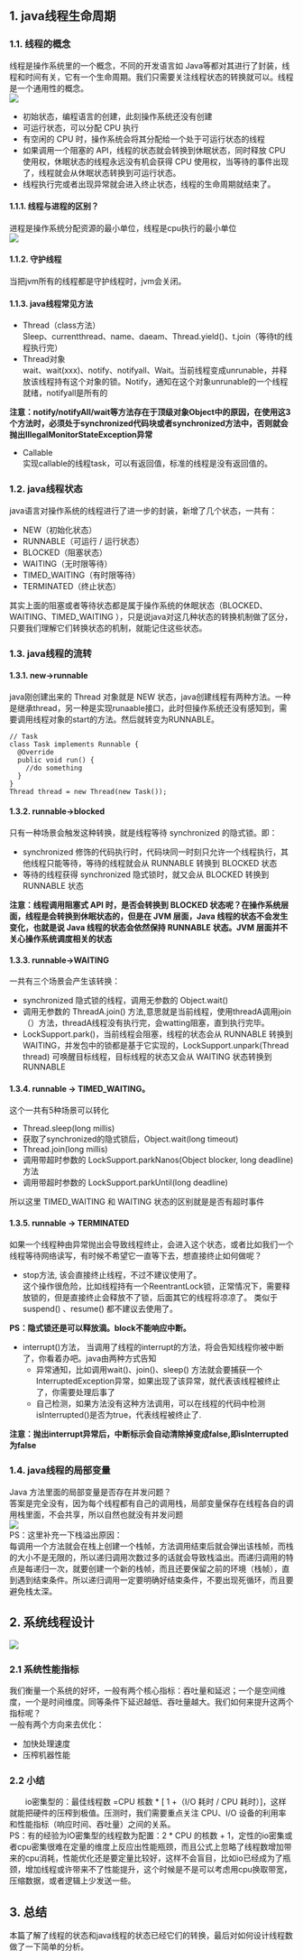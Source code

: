 ## 1. java线程生命周期
### 1.1. 线程的概念
线程是操作系统里的一个概念，不同的开发语言如 Java等都对其进行了封装，线程和时间有关，它有一个生命周期。我们只需要关注线程状态的转换就可以。线程是一个通用性的概念。  
![](通用线程状态.png)  
* 初始状态，编程语言的创建，此刻操作系统还没有创建
* 可运行状态，可以分配 CPU 执行
* 有空闲的 CPU 时，操作系统会将其分配给一个处于可运行状态的线程
* 如果调用一个阻塞的 API，线程的状态就会转换到休眠状态，同时释放 CPU 使用权，休眠状态的线程永远没有机会获得 CPU 使用权，当等待的事件出现了，线程就会从休眠状态转换到可运行状态。
* 线程执行完或者出现异常就会进入终止状态，线程的生命周期就结束了。

#### 1.1.1. 线程与进程的区别？
进程是操作系统分配资源的最小单位，线程是cpu执行的最小单位  
![](线程与进程.png)

#### 1.1.2. 守护线程
当把jvm所有的线程都是守护线程时，jvm会关闭。

#### 1.1.3. java线程常见方法
* Thread（class方法）  
  Sleep、currentthread、name、daeam、Thread.yield()、t.join（等待t的线程执行完）
* Thread对象  
  wait、wait(xxx)、notify、notifyall、Wait。当前线程变成unrunable，并释放该线程持有这个对象的锁。Notify，通知在这个对象unrunable的一个线程就绪，notifyall是所有的

**注意：notify/notifyAll/wait等方法存在于顶级对象Object中的原因，在使用这3个方法时，必须处于synchronized代码块或者synchronized方法中，否则就会抛出IllegalMonitorStateException异常**

* Callable  
  实现callable的线程task，可以有返回值，标准的线程是没有返回值的。


### 1.2. java线程状态
java语言对操作系统的线程进行了进一步的封装，新增了几个状态，一共有：
* NEW（初始化状态）
* RUNNABLE（可运行 / 运行状态）
* BLOCKED（阻塞状态）
* WAITING（无时限等待）
* TIMED_WAITING（有时限等待）
* TERMINATED（终止状态）  
  

其实上面的阻塞或者等待状态都是属于操作系统的休眠状态（BLOCKED、WAITING、TIMED_WAITING ），只是说java对这几种状态的转换机制做了区分，只要我们理解它们转换状态的机制，就能记住这些状态。  
### 1.3. java线程的流转  
#### 1.3.1. new->runnable  
java刚创建出来的 Thread 对象就是 NEW 状态，java创建线程有两种方法。一种是继承thread，另一种是实现runaable接口，此时但操作系统还没有感知到，需要调用线程对象的start的方法。然后就转变为RUNNABLE。
```
// Task
class Task implements Runnable {
  @Override
  public void run() {
    //do something
  }
}
Thread thread = new Thread(new Task());
```
#### 1.3.2. runnable->blocked  
只有一种场景会触发这种转换，就是线程等待 synchronized 的隐式锁。即：
* synchronized 修饰的代码执行时，代码块同一时刻只允许一个线程执行，其他线程只能等待，等待的线程就会从 RUNNABLE 转换到 BLOCKED 状态
* 等待的线程获得 synchronized 隐式锁时，就又会从 BLOCKED 转换到 RUNNABLE 状态    

**注意：线程调用阻塞式 API 时，是否会转换到 BLOCKED 状态呢？在操作系统层面，线程是会转换到休眠状态的，但是在 JVM 层面，Java 线程的状态不会发生变化，也就是说 Java 线程的状态会依然保持 RUNNABLE 状态。JVM 层面并不关心操作系统调度相关的状态**
#### 1.3.3. runnable->WAITING
一共有三个场景会产生该转换：  
*  synchronized 隐式锁的线程，调用无参数的 Object.wait() 
* 调用无参数的 ThreadA.join() 方法,意思就是当前线程，使用threadA调用join（）方法，threadA线程没有执行完，会watting阻塞，直到执行完毕。
* LockSupport.park()，当前线程会阻塞，线程的状态会从 RUNNABLE 转换到 WAITING，并发包中的锁都是基于它实现的，LockSupport.unpark(Thread thread) 可唤醒目标线程，目标线程的状态又会从 WAITING 状态转换到 RUNNABLE

#### 1.3.4. runnable -> TIMED_WAITING。  
这个一共有5种场景可以转化
* Thread.sleep(long millis) 
* 获取了synchronized的隐式锁后，Object.wait(long timeout) 
* Thread.join(long millis) 
* 调用带超时参数的 LockSupport.parkNanos(Object blocker, long deadline) 方法
* 调用带超时参数的 LockSupport.parkUntil(long deadline) 
  

所以这里 TIMED_WAITING 和 WAITING 状态的区别就是是否有超时事件

#### 1.3.5. runnable -> TERMINATED
如果一个线程种由异常抛出会导致线程终止，会进入这个状态，或者比如我们一个线程等待网络读写，有时候不希望它一直等下去，想直接终止如何做呢？  
* stop方法, 该会直接终止线程，不过不建议使用了。  
  这个操作很危险，比如线程持有一个ReentrantLock锁，正常情况下，需要释放锁的，但是直接终止会释放不了锁，后面其它的线程将凉凉了。  类似于suspend() 、resume() 都不建议去使用了。  

**PS：隐式锁还是可以释放滴。block不能响应中断。**
* interrupt()方法， 当调用了线程的interrupt的方法，将会告知线程你被中断了，你看着办吧。java由两种方式告知
  * 异常通知，比如调用wait()、join()、sleep() 方法就会要捕获一个InterruptedException异常，如果出现了该异常，就代表该线程被终止了，你需要处理后事了
  * 自己检测，如果方法没有这种方法调用，可以在线程的代码中检测isInterrupted()是否为true，代表线程被终止了.
  

**注意：抛出interrupt异常后，中断标示会自动清除掉变成false,即isInterrupted为false**

### 1.4. java线程的局部变量  
Java 方法里面的局部变量是否存在并发问题？  
答案是完全没有，因为每个线程都有自己的调用栈，局部变量保存在线程各自的调用栈里面，不会共享，所以自然也就没有并发问题  
![](线程调用栈帧.png)  
PS：这里补充一下栈溢出原因：  
每调用一个方法就会在栈上创建一个栈帧，方法调用结束后就会弹出该栈帧，而栈的大小不是无限的，所以递归调用次数过多的话就会导致栈溢出。而递归调用的特点是每递归一次，就要创建一个新的栈帧，而且还要保留之前的环境（栈帧），直到遇到结束条件。所以递归调用一定要明确好结束条件，不要出现死循环，而且要避免栈太深。

## 2. 系统线程设计  
![](多线程执行.png)
### 2.1 系统性能指标
我们衡量一个系统的好坏，一般有两个核心指标：吞吐量和延迟；一个是空间维度，一个是时间维度。同等条件下延迟越低、吞吐量越大。我们如何来提升这两个指标呢？  
一般有两个方向来去优化：
* 加快处理速度
* 压榨机器性能
### 2.2 小结
&emsp;&emsp;io密集型的：最佳线程数 =CPU 核数 * [ 1 +（I/O 耗时 / CPU 耗时）]，这样就能把硬件的压榨到极值。压测时，我们需要重点关注 CPU、I/O 设备的利用率和性能指标（响应时间、吞吐量）之间的关系。  
PS：有的经验为IO密集型的线程数为配置：2 * CPU 的核数 + 1，定性的io密集或者cpu密集很难在定量的维度上反应出性能瓶颈，而且公式上忽略了线程数增加带来的cpu消耗，性能优化还是要定量比较好，这样不会盲目，比如io已经成为了瓶颈，增加线程或许带来不了性能提升，这个时候是不是可以考虑用cpu换取带宽，压缩数据，或者逻辑上少发送一些。

## 3. 总结   
本篇了解了线程的状态和java线程的状态已经它们的转换，最后对如何设计线程数做了一下简单的分析。